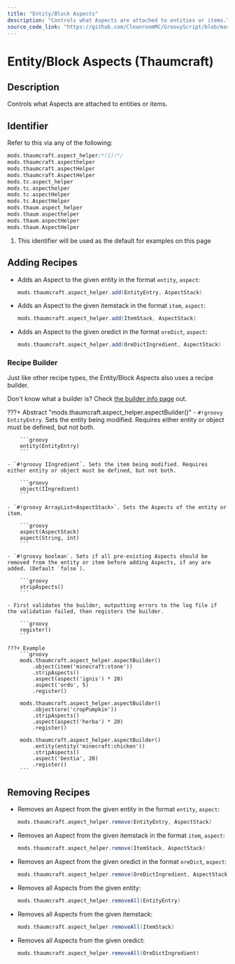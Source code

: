 ```yaml
---
title: "Entity/Block Aspects"
description: "Controls what Aspects are attached to entities or items."
source_code_link: "https://github.com/CleanroomMC/GroovyScript/blob/master/src/main/java/com/cleanroommc/groovyscript/compat/mods/thaumcraft/aspect/AspectHelper.java"
---
```


# Entity/Block Aspects (Thaumcraft)

## Description

Controls what Aspects are attached to entities or items.

## Identifier

Refer to this via any of the following:

```groovy hl_lines="1"
mods.thaumcraft.aspect_helper/*(1)!*/
mods.thaumcraft.aspecthelper
mods.thaumcraft.aspectHelper
mods.thaumcraft.AspectHelper
mods.tc.aspect_helper
mods.tc.aspecthelper
mods.tc.aspectHelper
mods.tc.AspectHelper
mods.thaum.aspect_helper
mods.thaum.aspecthelper
mods.thaum.aspectHelper
mods.thaum.AspectHelper
```

1. This identifier will be used as the default for examples on this page

## Adding Recipes

- Adds an Aspect to the given entity in the format `entity`, `aspect`:

    ```groovy
    mods.thaumcraft.aspect_helper.add(EntityEntry, AspectStack)
    ```

- Adds an Aspect to the given itemstack in the format `item`, `aspect`:

    ```groovy
    mods.thaumcraft.aspect_helper.add(ItemStack, AspectStack)
    ```

- Adds an Aspect to the given oredict in the format `oreDict`, `aspect`:

    ```groovy
    mods.thaumcraft.aspect_helper.add(OreDictIngredient, AspectStack)
    ```


### Recipe Builder

Just like other recipe types, the Entity/Block Aspects also uses a recipe builder.

Don't know what a builder is? Check [the builder info page](../../../groovy/builder.md) out.

???+ Abstract "mods.thaumcraft.aspect_helper.aspectBuilder()"
    - `#!groovy EntityEntry`. Sets the entity being modified. Requires either entity or object must be defined, but not both.

        ```groovy
        entity(EntityEntry)
        ```

    - `#!groovy IIngredient`. Sets the item being modified. Requires either entity or object must be defined, but not both.

        ```groovy
        object(IIngredient)
        ```

    - `#!groovy ArrayList<AspectStack>`. Sets the Aspects of the entity or item.

        ```groovy
        aspect(AspectStack)
        aspect(String, int)
        ```

    - `#!groovy boolean`. Sets if all pre-existing Aspects should be removed from the entity or item before adding Aspects, if any are added. (Default `false`).

        ```groovy
        stripAspects()
        ```

    - First validates the builder, outputting errors to the log file if the validation failed, then registers the builder.

        ```groovy
        register()
        ```

    ???+ Example
        ```groovy
        mods.thaumcraft.aspect_helper.aspectBuilder()
            .object(item('minecraft:stone'))
            .stripAspects()
            .aspect(aspect('ignis') * 20)
            .aspect('ordo', 5)
            .register()

        mods.thaumcraft.aspect_helper.aspectBuilder()
            .object(ore('cropPumpkin'))
            .stripAspects()
            .aspect(aspect('herba') * 20)
            .register()

        mods.thaumcraft.aspect_helper.aspectBuilder()
            .entity(entity('minecraft:chicken'))
            .stripAspects()
            .aspect('bestia', 20)
            .register()
        ```



## Removing Recipes

- Removes an Aspect from the given entity in the format `entity`, `aspect`:

    ```groovy
    mods.thaumcraft.aspect_helper.remove(EntityEntry, AspectStack)
    ```

- Removes an Aspect from the given itemstack in the format `item`, `aspect`:

    ```groovy
    mods.thaumcraft.aspect_helper.remove(ItemStack, AspectStack)
    ```

- Removes an Aspect from the given oredict in the format `oreDict`, `aspect`:

    ```groovy
    mods.thaumcraft.aspect_helper.remove(OreDictIngredient, AspectStack)
    ```

- Removes all Aspects from the given entity:

    ```groovy
    mods.thaumcraft.aspect_helper.removeAll(EntityEntry)
    ```

- Removes all Aspects from the given itemstack:

    ```groovy
    mods.thaumcraft.aspect_helper.removeAll(ItemStack)
    ```

- Removes all Aspects from the given oredict:

    ```groovy
    mods.thaumcraft.aspect_helper.removeAll(OreDictIngredient)
    ```
